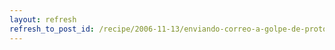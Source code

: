 ```yaml
---
layout: refresh
refresh_to_post_id: /recipe/2006-11-13/enviando-correo-a-golpe-de-protocolo
---
```

